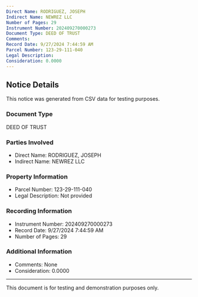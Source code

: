 ```yaml
---
Direct Name: RODRIGUEZ, JOSEPH
Indirect Name: NEWREZ LLC
Number of Pages: 29
Instrument Number: 202409270000273
Document Type: DEED OF TRUST
Comments: 
Record Date: 9/27/2024 7:44:59 AM
Parcel Number: 123-29-111-040
Legal Description: 
Consideration: 0.0000
---
```


## Notice Details

This notice was generated from CSV data for testing purposes.

### Document Type
DEED OF TRUST

### Parties Involved
- Direct Name: RODRIGUEZ, JOSEPH
- Indirect Name: NEWREZ LLC

### Property Information
- Parcel Number: 123-29-111-040
- Legal Description: Not provided

### Recording Information
- Instrument Number: 202409270000273
- Record Date: 9/27/2024 7:44:59 AM
- Number of Pages: 29

### Additional Information
- Comments: None
- Consideration: 0.0000

---

This document is for testing and demonstration purposes only.
